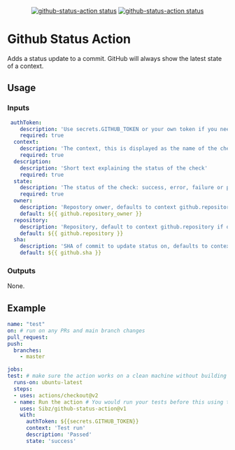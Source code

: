 <p align="center">
  <a href="https://github.com/Sibz/github-status-action"><img alt="github-status-action status" 
  src="https://github.com/Sibz/github-status-action/workflows/test/badge.svg"></a>
  <a href="https://github.com/Sibz/github-status-action"><img alt="github-status-action status" src="https://github.com/Sibz/github-status-action/workflows/build/badge.svg"></a>
</p>

# Github Status Action

Adds a status update to a commit. GitHub will always show the latest state of a context.

## Usage

### Inputs
```yml
 authToken:
    description: 'Use secrets.GITHUB_TOKEN or your own token if you need to trigger other workflows the use "on: status"'
    required: true
  context:
    description: 'The context, this is displayed as the name of the check'
    required: true
  description:
    description: 'Short text explaining the status of the check'
    required: true
  state:
    description: 'The status of the check: success, error, failure or pending'
    required: true
  owner:
    description: 'Repostory onwer, defaults to context github.repository_owner if ommited'
    default: ${{ github.repository_owner }}
  repository:
    description: 'Repository, default to context github.repository if ommited'
    default: ${{ github.repository }}
  sha:
    description: 'SHA of commit to update status on, defaults to context github.sha'
    default: ${{ github.sha }}
  ```
  ### Outputs
  None.

  ## Example
  ```yml
name: "test"
on: # run on any PRs and main branch changes
  pull_request:
  push:
    branches:
      - master

  jobs:
  test: # make sure the action works on a clean machine without building
    runs-on: ubuntu-latest
    steps:
    - uses: actions/checkout@v2
    - name: Run the action # You would run your tests before this using the output to set state/desc
      uses: Sibz/github-status-action@v1
      with: 
        authToken: ${{secrets.GITHUB_TOKEN}}
        context: 'Test run'
        description: 'Passed'
        state: 'success'
```
